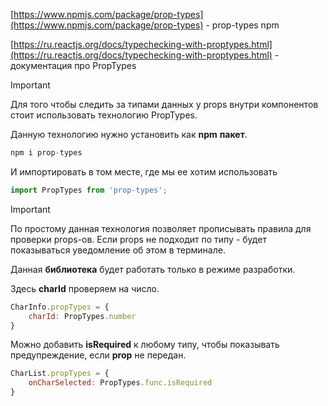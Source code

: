 [https://www.npmjs.com/package/prop-types](https://www.npmjs.com/package/prop-types) - prop-types npm

[https://ru.reactjs.org/docs/typechecking-with-proptypes.html](https://ru.reactjs.org/docs/typechecking-with-proptypes.html) - документация про PropTypes

  

> [!important]  
> Для того чтобы следить за типами данных у props внутри компонентов стоит использовать технологию PropTypes.  

Данную технологию нужно установить как **npm** **пакет**.

```JavaScript
npm i prop-types
```

И импортировать в том месте, где мы ее хотим использовать

```JavaScript
import PropTypes from 'prop-types';
```

> [!important]  
> По простому данная технология позволяет прописывать правила для проверки props-ов. Если props не подходит по типу - будет показываться уведомление об этом в терминале.  

Данная **библиотека** будет работать только в режиме разработки.

  

Здесь **charId** проверяем на число.

```JavaScript
CharInfo.propTypes = {
    charId: PropTypes.number
}
```

Можно добавить **isRequired** к любому типу, чтобы показывать предупреждение, если **prop** не передан.

```JavaScript
CharList.propTypes = {
    onCharSelected: PropTypes.func.isRequired
}
```